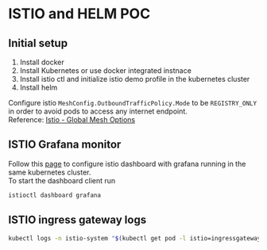# ISTIO and HELM POC
## Initial setup
1. Install docker
1. Install Kubernetes or use docker integrated instnace
1. Install istio ctl and initialize istio demo profile in the kubernetes cluster
1. Install helm

Configure istio `MeshConfig.OutboundTrafficPolicy.Mode` to be `REGISTRY_ONLY` in order to avoid pods to access any internet endpoint.  
Reference: [Istio - Global Mesh Options](https://istio.io/latest/docs/reference/config/istio.mesh.v1alpha1/#MeshConfig)
## ISTIO Grafana monitor
Follow this [page](https://istio.io/latest/docs/tasks/observability/metrics/using-istio-dashboard/) to configure istio dashboard with grafana running in the same kubernetes cluster.  
To start the dashboard client run
```bash
istioctl dashboard grafana
```
## ISTIO ingress gateway logs
```bash
kubectl logs -n istio-system "$(kubectl get pod -l istio=ingressgateway -n istio-system -o jsonpath='{.items[0].metadata.name}')"
```